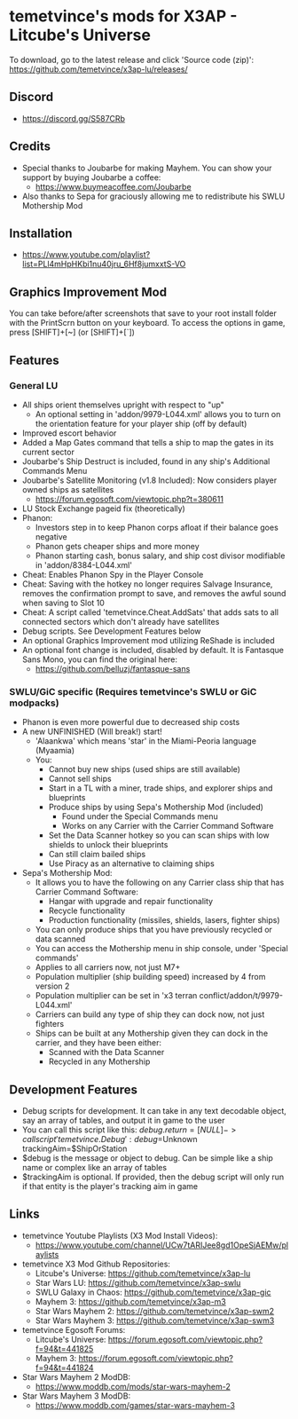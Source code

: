 # temetvince's mods for X3AP - Litcube's Universe

To download, go to the latest release and click 'Source code (zip)': https://github.com/temetvince/x3ap-lu/releases/

## Discord
* https://discord.gg/S587CRb

## Credits
* Special thanks to Joubarbe for making Mayhem. You can show your support by buying Joubarbe a coffee:
    * https://www.buymeacoffee.com/Joubarbe
* Also thanks to Sepa for graciously allowing me to redistribute his SWLU Mothership Mod

## Installation
* https://www.youtube.com/playlist?list=PLl4mHpHKbi1nu40jru_6Hf8jumxxtS-VO

## Graphics Improvement Mod
You can take before/after screenshots that save to your root install folder with the PrintScrn button on your keyboard. To access the options in game, press [SHIFT]+[~] (or [SHIFT]+[`])

## Features
### General LU
* All ships orient themselves upright with respect to "up"
    * An optional setting in 'addon/9979-L044.xml' allows you to turn on the orientation feature for your player ship (off by default)
* Improved escort behavior
* Added a Map Gates command that tells a ship to map the gates in its current sector
* Joubarbe's Ship Destruct is included, found in any ship's Additional Commands Menu
* Joubarbe's Satellite Monitoring (v1.8 Included): Now considers player owned ships as satellites
    * https://forum.egosoft.com/viewtopic.php?t=380611
* LU Stock Exchange pageid fix (theoretically)
* Phanon:
    * Investors step in to keep Phanon corps afloat if their balance goes negative
    * Phanon gets cheaper ships and more money
    * Phanon starting cash, bonus salary, and ship cost divisor modifiable in 'addon/8384-L044.xml'
* Cheat: Enables Phanon Spy in the Player Console
* Cheat: Saving with the hotkey no longer requires Salvage Insurance, removes the confirmation prompt to save, and removes the awful sound when saving to Slot 10
* Cheat: A script called 'temetvince.Cheat.AddSats' that adds sats to all connected sectors which don't already have satellites
* Debug scripts. See Development Features below
* An optional Graphics Improvement mod utilizing ReShade is included
* An optional font change is included, disabled by default. It is Fantasque Sans Mono, you can find the original here:
    * https://github.com/belluzj/fantasque-sans

### SWLU/GiC specific (Requires temetvince's SWLU or GiC modpacks)
* Phanon is even more powerful due to decreased ship costs
* A new UNFINISHED (Will break!) start!
    * 'Alaankwa' which means 'star' in the Miami-Peoria language (Myaamia)
    * You:
        * Cannot buy new ships (used ships are still available)
        * Cannot sell ships
        * Start in a TL with a miner, trade ships, and explorer ships and blueprints
        * Produce ships by using Sepa's Mothership Mod (included)
            * Found under the Special Commands menu
            * Works on any Carrier with the Carrier Command Software
        * Set the Data Scanner hotkey so you can scan ships with low shields to unlock their blueprints
        * Can still claim bailed ships
        * Use Piracy as an alternative to claiming ships
* Sepa's Mothership Mod:
    * It allows you to have the following on any Carrier class ship that has Carrier Command Software:
	    * Hangar with upgrade and repair functionality
	    * Recycle functionality
	    * Production functionality (missiles, shields, lasers, fighter ships)
    * You can only produce ships that you have previously recycled or data scanned
    * You can access the Mothership menu in ship console, under 'Special commands'
    * Applies to all carriers now, not just M7+
    * Population multiplier (ship building speed) increased by 4 from version 2
    * Population multiplier can be set in 'x3 terran conflict/addon/t/9979-L044.xml'
    * Carriers can build any type of ship they can dock now, not just fighters
    * Ships can be built at any Mothership given they can dock in the carrier, and they have been either:
        * Scanned with the Data Scanner
        * Recycled in any Mothership

## Development Features
* Debug scripts for development. It can take in any text decodable object, say an array of tables, and output it in game to the user
* You can call this script like this: $debug.return = [NULL] -> call script 'temetvince.Debug': debug=$Unknown trackingAim=$ShipOrStation
* $debug is the message or object to debug. Can be simple like a ship name or complex like an array of tables
* $trackingAim is optional. If provided, then the debug script will only run if that entity is the player's tracking aim in game

## Links
* temetvince Youtube Playlists (X3 Mod Install Videos):
	* https://www.youtube.com/channel/UCw7tARIJee8gd1OpeSjAEMw/playlists
* temetvince X3 Mod Github Repositories:
    * Litcube's Universe: https://github.com/temetvince/x3ap-lu
    * Star Wars LU: https://github.com/temetvince/x3ap-swlu
    * SWLU Galaxy in Chaos: https://github.com/temetvince/x3ap-gic
    * Mayhem 3: https://github.com/temetvince/x3ap-m3
    * Star Wars Mayhem 2: https://github.com/temetvince/x3ap-swm2
    * Star Wars Mayhem 3: https://github.com/temetvince/x3ap-swm3
* temetvince Egosoft Forums:
    * Litcube's Universe: https://forum.egosoft.com/viewtopic.php?f=94&t=441825
    * Mayhem 3: https://forum.egosoft.com/viewtopic.php?f=94&t=441824
* Star Wars Mayhem 2 ModDB:
    * https://www.moddb.com/mods/star-wars-mayhem-2
* Star Wars Mayhem 3 ModDB:
    * https://www.moddb.com/games/star-wars-mayhem-3

